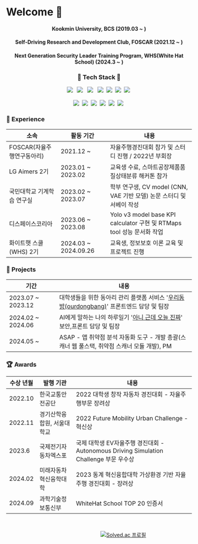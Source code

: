 # Welcome 👋

<div align="center">
  <h4>Kookmin University, BCS (2019.03 ~ )</h4>   
  <h4>Self-Driving Research and Development Club, FOSCAR (2021.12 ~ )</h4>
  <h4>Next Generation Security Leader Training Program, WHS(White Hat School) (2024.3 ~ )</h4>
</div>
<h3 align="center">💪 Tech Stack 💪</h3>

<p align="center"? Techs that I've used at least once </p>

<p align="center">
 <img src="https://img.shields.io/badge/Python-3766AB?style=for-the-badge&logo=Python&logoColor=white"/> &nbsp;
 <img src="https://img.shields.io/badge/Java-007396?style=for-the-badge&logo=Java&logoColor=white"/> &nbsp; 
 <img src="https://img.shields.io/badge/C++-00599C?style=for-the-badge&logo=cplusplus&logoColor=white"/> &nbsp;
 <img src="https://img.shields.io/badge/Mysql-FCC624?style=for-the-badge&logo=Mysql&logoColor=white"/>&nbsp; 
 <img src="https://img.shields.io/badge/C-A8B9CC?style=for-the-badge&logo=c&logoColor=white"/>&nbsp;                               
 <img src="https://img.shields.io/badge/Flutter-02569B?style=for-the-badge&logo=Flutter&logoColor=white"/>&nbsp;
 <img src="https://img.shields.io/badge/Dart-0175C2?style=for-the-badge&logo=Dart&logoColor=white">&nbsp;
 <br /> <br />
 <img src="https://img.shields.io/badge/ROS-22314E?style=for-the-badge&logo=ROS&logoColor=white">&nbsp;
 <img src="https://img.shields.io/badge/TS-3178C6?style=for-the-badge&logo=TypeScript&logoColor=white">&nbsp;
 <img src="https://img.shields.io/badge/JS-F7DF1E?style=for-the-badge&logo=JavaScript&logoColor=white">&nbsp;
 <img src="https://img.shields.io/badge/React-61DAFB?style=for-the-badge&logo=React&logoColor=white">&nbsp;
 <img src="https://img.shields.io/badge/Node.js-339933?style=for-the-badge&logo=Node.js&logoColor=white">&nbsp;
 <img src="https://img.shields.io/badge/Mongo-47A248?style=for-the-badge&logo=MongoDB&logoColor=white">&nbsp;
 <br />
<p/>

<h3>🏢 Experience</h3>

|소속|활동 기간|내용|
|---|---|---|
|FOSCAR(자율주행연구동아리)|2021.12 ~ | 자율주행경진대회 참가 및 스터디 진행 / 2022년 부회장 |
|LG Aimers 2기|2023.01 ~ 2023.02| 교육생 수료, 스마트공장제품품질상태분류 해커톤 참가 |
|국민대학교 기계학습 연구실|2023.02 ~ 2023.07| 학부 연구생, CV model (CNN, VAE 기반 모델) 논문 스터디 및 서베이 작성 |
|디스페이스코리아|2023.06 ~ 2023.08| Yolo v3 model base KPI calculator 구현 및 RTMaps tool 성능 문서화 작업|
|화이트햇 스쿨(WHS) 2기|2024.03 ~ 2024.09.26| 교육생, 정보보호 이론 교육 및 프로젝트 진행 |


<h3>📃 Projects</h3>

| 기간 | 내용 |
| --- | --- |
| 2023.07 ~ 2023.12　|대학생들을 위한 동아리 관리 플랫폼 서비스 '<a href="https://github.com/UuuuuuuDong/ourdongbang">우리동방(ourdongbang)</a>' 프론트엔드 담당 및 팀장 |
| 2024.02 ~ 2024.06　|AI에게 말하는 나의 하루일기 '<a href="https://github.com/kookmin-sw/capstone-2024-13">아니 근데 오늘 진짜</a>' 보안,프론트 담당 및 팀장 |
| 2024.05 ~  |ASAP - 앱 취약점 분석 자동화 도구 - 개발 총괄(스캐너 웹 풀스택, 취약점 스캐너 모듈 개발), PM |

<h3>🏆 Awards</h3>

|수상 년월|발행 기관|내용|
|---|---|---|
|2022.10| 한국교통안전공단 | 2022 대학생 창작 자동차 경진대회 - 자율주행부문 장려상 |
|2022.11| 경기산학융합원, 서울대학교 | 2022 Future Mobility Urban Challenge - 혁신상 |
|2023.6| 국제전기자동차엑스포 | 국제 대학생 EV자율주행 경진대회 - Autonomous Driving Simulation Challenge 부문 우수상 |
|2024.02| 미래자동차 혁신융학대학 | 2023 동계 혁신융합대학 가상환경 기반 자율주행 경진대회 - 장려상 |
|2024.09| 과학기술정보통신부 | WhiteHat School TOP 20 인증서 |

<br />

&nbsp;&nbsp;&nbsp;&nbsp;&nbsp;&nbsp;&nbsp;&nbsp;&nbsp;&nbsp;&nbsp;&nbsp;&nbsp;&nbsp;&nbsp;&nbsp;&nbsp;&nbsp;&nbsp;&nbsp;&nbsp;&nbsp;&nbsp;&nbsp;&nbsp;&nbsp;&nbsp;&nbsp;&nbsp;&nbsp;&nbsp;&nbsp;&nbsp;&nbsp;&nbsp;&nbsp;&nbsp;&nbsp;&nbsp;&nbsp;&nbsp;&nbsp;&nbsp;&nbsp;&nbsp;&nbsp;&nbsp;&nbsp;&nbsp;&nbsp;&nbsp;&nbsp;&nbsp;&nbsp;&nbsp;&nbsp;&nbsp;&nbsp;&nbsp;&nbsp;&nbsp;&nbsp;&nbsp;&nbsp;&nbsp;[![Solved.ac 프로필](http://mazassumnida.wtf/api/v2/generate_badge?boj=inetty)](https://solved.ac/inetty)   
